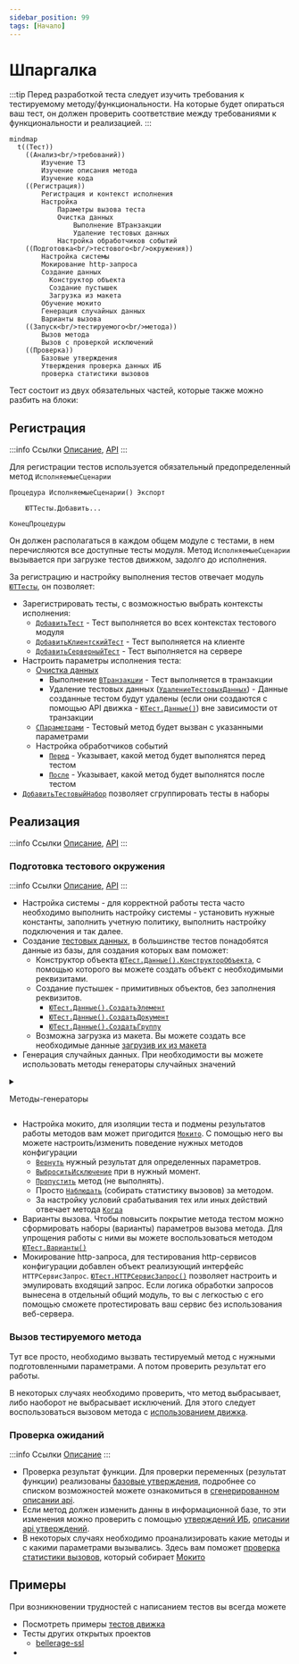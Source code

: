 ```yaml
---
sidebar_position: 99
tags: [Начало]
---
```


# Шпаргалка

:::tip
Перед разработкой теста следует изучить требования к тестируемому методу/функциональности.
На которые будет опираться ваш тест, он должен проверить соответствие между требованиями к функциональности и реализацией.
:::

```mermaid
mindmap
  t((Тест))
    ((Анализ<br/>требований))
        Изучение ТЗ
        Изучение описания метода
        Изучение кода
    ((Регистрация))
        Регистрация и контекст исполнения
        Настройка
            Параметры вызова теста
            Очистка данных
                Выполнение ВТранзакции
                Удаление тестовых данных
            Настройка обработчиков событий
    ((Подготовка<br/>тестового<br/>окружения))
        Настройка системы
        Мокирование http-запроса
        Создание данных
          Конструктор объекта
          Создание пустышек
          Загрузка из макета
        Обучение мокито
        Генерация случайных данных
        Варианты вызова
    ((Запуск<br/>тестируемого<br/>метода))
        Вызов метода
        Вызов с проверкой исключений
    ((Проверка))
        Базовые утверждения
        Утверждения проверка данных ИБ
        проверка статистики вызовов
```

Тест состоит из двух обязательных частей, которые также можно разбить на блоки:

## Регистрация

:::info Ссылки
[Описание](./user-api/test-registration.md), [API](/api/ЮТТесты)
:::

Для регистрации тестов используется обязательный предопределенный метод `ИсполняемыеСценарии`

```bsl
Процедура ИсполняемыеСценарии() Экспорт
    
    ЮТТесты.Добавить...

КонецПроцедуры
```

Он должен располагаться в каждом общем модуле с тестами, в нем перечисляются все доступные тесты модуля.
Метод `ИсполняемыеСценарии` вызывается при загрузке тестов движком, задолго до исполнения.

За регистрацию и настройку выполнения тестов отвечает модуль [`ЮТТесты`](/api/ЮТТесты), он позволяет:

* Зарегистрировать тесты, с возможностью выбрать контексты исполнения:
  * [`ДобавитьТест`](/api/ЮТТесты#добавитьтест) - Тест выполняется во всех контекстах тестового модуля
  * [`ДобавитьКлиентскийТест`](/api/ЮТТесты#добавитьклиентскийтест) - Тест выполняется на клиенте
  * [`ДобавитьСерверныйТест`](/api/ЮТТесты#добавитьсерверныйтест) - Тест выполняется на сервере
* Настроить параметры исполнения теста:
  * [Очистка данных](user-api/test-data/test-data-deletion)
    * Выполнение [`ВТранзакции`](/api/ЮТТесты#втранзакции) - Тест выполняется в транзакции
    * Удаление тестовых данных ([`УдалениеТестовыхДанных`](/api/ЮТТесты#удалениетестовыхданных)) - Данные созданные тестом будут удалены (если они создаются с помощью API движка - [`ЮТест.Данные()`](/api/ЮТест#данные)) вне зависимости от транзакции
  * [`СПараметрами`](/api/ЮТТесты#спараметрами) - Тестовый метод будет вызван с указанными параметрами
  * Настройка обработчиков событий
    * [`Перед`](/api/ЮТТесты#перед) - Указывает, какой метод будет выполнятся перед тестом
    * [`После`](/api/ЮТТесты#после) - Указывает, какой метод будет выполнятся после тестом
* [`ДобавитьТестовыйНабор`](/api/ЮТТесты#добавитьтестовыйнабор) позволяет сгруппировать тесты в наборы

## Реализация

:::info Ссылки
[Описание](./user-api/), [API](/api/ЮТест)
:::

### Подготовка тестового окружения

:::info Ссылки
[Описание](user-api/test-data/), [API](/api/ЮТТестовыеДанные)
:::

* Настройка системы - для корректной работы теста часто необходимо выполнить настройку системы - установить нужные константы, заполнить учетную политику, выполнить настройку подключения и так далее.
* Создание [тестовых данных](./user-api/test-data/), в большинстве тестов понадобятся данные из базы, для создания которых вам поможет:
  * Конструктор объекта [`ЮТест.Данные().КонструкторОбъекта`](/api/ЮТТестовыеДанные#конструкторобъекта), с помощью которого вы можете создать объект с необходимыми реквизитами.
  * Создание пустышек - примитивных объектов, без заполнения реквизитов.
    * [`ЮТест.Данные().СоздатьЭлемент`](/api/ЮТТестовыеДанные#создатьэлемент)
    * [`ЮТест.Данные().СоздатьДокумент`](/api/ЮТТестовыеДанные#создатьдокумент)
    * [`ЮТест.Данные().СоздатьГруппу`](/api/ЮТТестовыеДанные#создатьгруппу)
  * Возможна загрузка из макета. Вы можете создать все необходимые данные [загрузив их из макета](user-api/test-data/#загрузка-данных-из-макетов)
* Генерация случайных данных. При необходимости вы можете использовать методы генераторы случайных значений

<details><summary>

Методы-генераторы

</summary>

* [`ЮТест.Данные().СлучайноеЧисло`](/api/ЮТТестовыеДанные#случайноечисло)
* [`ЮТест.Данные().СлучайноеПоложительноеЧисло`](/api/ЮТТестовыеДанные#случайноеположительноечисло)
* [`ЮТест.Данные().СлучайноеОтрицательноеЧисло`](/api/ЮТТестовыеДанные#случайноеотрицательноечисло)
* [`ЮТест.Данные().СлучайнаяСтрока`](/api/ЮТТестовыеДанные#случайнаястрока)
* [`ЮТест.Данные().СлучайныйИдентификатор`](/api/ЮТТестовыеДанные#случайныйидентификатор)
* [`ЮТест.Данные().СлучайнаяДата`](/api/ЮТТестовыеДанные#случайнаядата)
* [`ЮТест.Данные().СлучайныйIPАдрес`](/api/ЮТТестовыеДанные#случайныйipадрес)
* [`ЮТест.Данные().СлучайноеЗначениеИзСписка`](/api/ЮТТестовыеДанные#случайноезначениеизсписка)
* [`ЮТест.Данные().СлучайноеБулево`](/api/ЮТТестовыеДанные#случайноебулево)
* [`ЮТест.Данные().СлучайноеЗначениеПеречисления`](/api/ЮТТестовыеДанные#случайноезначениеперечисления)
* И другие

</details>

* Настройка мокито, для изоляции теста и подмены результатов работы методов вам может пригодится [`Мокито`](user-api/mockito.md). С помощью него вы можете настроить/изменить поведение нужных методов конфигурации
  * [`Вернуть`](/api/МокитоОбучение#вернуть) нужный результат для определенных параметров.
  * [`ВыброситьИсключение`](/api/МокитоОбучение#выброситьисключение) при в нужный момент.
  * [`Пропустить`](/api/МокитоОбучение#пропустить) метод (не выполнять).
  * Просто [`Наблюдать`](/api/МокитоОбучение#наблюдать) (собирать статистику вызовов) за методом.
  * За настройку условий срабатывания тех или иных действий отвечает метода [`Когда`](/api/МокитоОбучение#когда)
* Варианты вызова. Чтобы повысить покрытие метода тестом можно сформировать наборы (варианты) параметров вызова метода. Для упрощения работы с ними вы можете воспользоваться методом [`ЮТест.Варианты()`](/api/ЮТест#варианты)
* Мокирование http-запроса, для тестирования http-сервисов конфигурации добавлен объект реализующий интерфейс `HTTPСервисЗапрос`. [`ЮТест.HTTPСервисЗапрос()`](/api/ЮТест#httpсервисзапрос) позволяет настроить и эмулировать входящий запрос.
 Если логика обработки запросов вынесена в отдельный общий модуль, то вы с легкостью с его помощью сможете протестировать ваш сервис без использования веб-сервера.

### Вызов тестируемого метода

Тут все просто, необходимо вызвать тестируемый метод с нужными подготовленными параметрами. А потом проверить результат его работы.

В некоторых случаях необходимо проверить, что метод выбрасывает, либо наоборот не выбрасывает исключений. Для этого следует воспользоваться вызовом метода с [использованием движка](user-api/assertions/assertions-base#проверка-методов-объекта).

### Проверка ожиданий

:::info Ссылки
[Описание](user-api/assertions/)
:::

* Проверка результат функции. Для проверки переменных (результат функции) реализованы [базовые утверждения](user-api/assertions/assertions-base), подробнее со списком возможностей можете ознакомиться в [сгенерированном описании api](/api/ЮТУтверждения).
* Если метод должен изменить данны в информационной базе, то эти изменения можно проверить с помощью [утверждений ИБ](user-api/assertions/assertions-db), [описании api утверждений](/api/ЮТУтвержденияИБ).
* В некоторых случаях необходимо проанализировать какие методы и с какими параметрами вызывались. Здесь вам поможет [проверка статистики вызовов](/api/МокитоПроверки#вызовы), который собирает [Мокито](user-api/mockito)

## Примеры

При возникновении трудностей с написанием тестов вы всегда можете

* Посмотреть примеры [тестов движка](https://github.com/bia-technologies/yaxunit/tree/develop/tests/src/CommonModules)
* Тесты других открытых проектов
  * [bellerage-ssl](https://github.com/Bellerage-IT/bellerage-ssl/tree/master/src/cfe/yaxunit/src/CommonModules)
* 